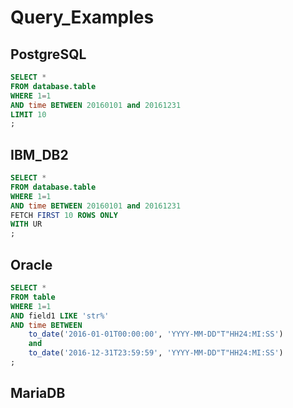 # Query_Examples

## PostgreSQL
```sql
SELECT *
FROM database.table
WHERE 1=1
AND time BETWEEN 20160101 and 20161231
LIMIT 10
;
```

## IBM_DB2
```sql
SELECT *
FROM database.table
WHERE 1=1
AND time BETWEEN 20160101 and 20161231
FETCH FIRST 10 ROWS ONLY
WITH UR
;
```

## Oracle
```sql
SELECT *
FROM table
WHERE 1=1
AND field1 LIKE 'str%'
AND time BETWEEN
    to_date('2016-01-01T00:00:00', 'YYYY-MM-DD"T"HH24:MI:SS')
    and
    to_date('2016-12-31T23:59:59', 'YYYY-MM-DD"T"HH24:MI:SS')
;
```

## MariaDB
